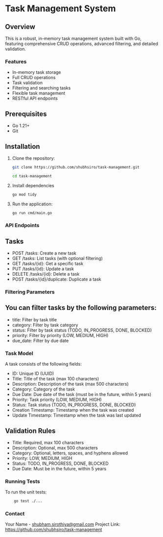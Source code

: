 # Task Management System

## Overview

This is a robust, in-memory task management system built with Go, featuring comprehensive CRUD operations, advanced filtering, and detailed validation.

### Features

- In-memory task storage
- Full CRUD operations
- Task validation
- Filtering and searching tasks
- Flexible task management
- RESTful API endpoints


## Prerequisites

- Go 1.21+
- Git

## Installation

1. Clone the repository:

   ```bash
   git clone https://github.com/shubhsiro/task-management.git
   
   cd task-management

2. Install dependencies
    ```bash
    go mod tidy

3. Run the application:
    ```bash
    go run cmd/main.go

### API Endpoints
## Tasks
- POST /tasks: Create a new task
- GET /tasks: List tasks (with optional filtering)
- GET /tasks/{id}: Get a specific task
- PUT /tasks/{id}: Update a task
- DELETE /tasks/{id}: Delete a task
- POST /tasks/{id}/duplicate: Duplicate a task

### Filtering Parameters
## You can filter tasks by the following parameters:

- title: Filter by task title
- category: Filter by task category
- status: Filter by task status (TODO, IN_PROGRESS, DONE, BLOCKED)
- priority: Filter by priority (LOW, MEDIUM, HIGH)
- due_date: Filter by due date

### Task Model
A task consists of the following fields:

- ID: Unique ID (UUID)
- Title: Title of the task (max 100 characters)
- Description: Description of the task (max 500 characters)
- Category: Category of the task
- Due Date: Due date of the task (must be in the future, within 5 years)
- Priority: Task priority (LOW, MEDIUM, HIGH)
- Status: Task status (TODO, IN_PROGRESS, DONE, BLOCKED)
- Creation Timestamp: Timestamp when the task was created
- Update Timestamp: Timestamp when the task was last updated

## Validation Rules
- Title: Required, max 100 characters
- Description: Optional, max 500 characters
- Category: Optional, letters, spaces, and hyphens allowed
- Priority: LOW, MEDIUM, HIGH
- Status: TODO, IN_PROGRESS, DONE, BLOCKED
- Due Date: Must be in the future, within 5 years

### Running Tests
To run the unit tests:
```bash
    go test ./...
```

### Contact
Your Name - shubham.sirothiya@gmail.com
Project Link: https://github.com/shubhsiro/task-management